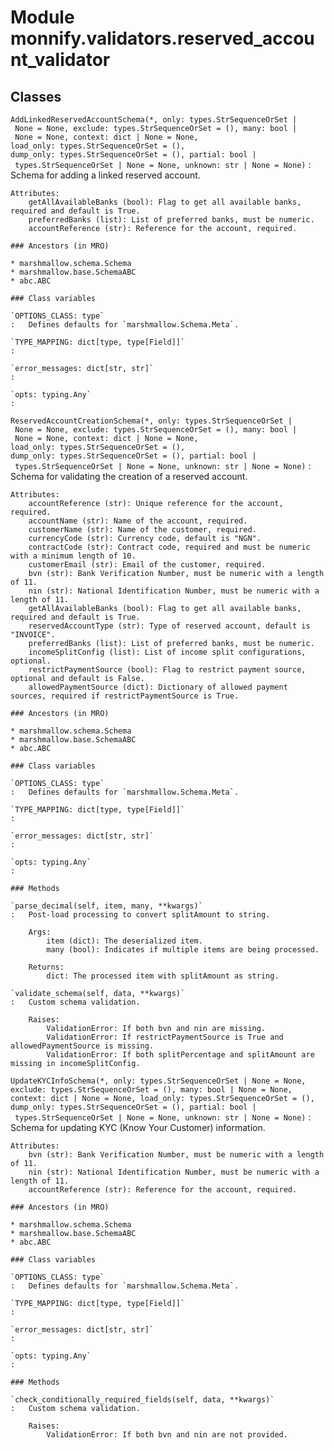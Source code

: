 Module monnify.validators.reserved_account_validator
====================================================

Classes
-------

`AddLinkedReservedAccountSchema(*, only: types.StrSequenceOrSet | None = None, exclude: types.StrSequenceOrSet = (), many: bool | None = None, context: dict | None = None, load_only: types.StrSequenceOrSet = (), dump_only: types.StrSequenceOrSet = (), partial: bool | types.StrSequenceOrSet | None = None, unknown: str | None = None)`
:   Schema for adding a linked reserved account.
    
    Attributes:
        getAllAvailableBanks (bool): Flag to get all available banks, required and default is True.
        preferredBanks (list): List of preferred banks, must be numeric.
        accountReference (str): Reference for the account, required.

    ### Ancestors (in MRO)

    * marshmallow.schema.Schema
    * marshmallow.base.SchemaABC
    * abc.ABC

    ### Class variables

    `OPTIONS_CLASS: type`
    :   Defines defaults for `marshmallow.Schema.Meta`.

    `TYPE_MAPPING: dict[type, type[Field]]`
    :

    `error_messages: dict[str, str]`
    :

    `opts: typing.Any`
    :

`ReservedAccountCreationSchema(*, only: types.StrSequenceOrSet | None = None, exclude: types.StrSequenceOrSet = (), many: bool | None = None, context: dict | None = None, load_only: types.StrSequenceOrSet = (), dump_only: types.StrSequenceOrSet = (), partial: bool | types.StrSequenceOrSet | None = None, unknown: str | None = None)`
:   Schema for validating the creation of a reserved account.
    
    Attributes:
        accountReference (str): Unique reference for the account, required.
        accountName (str): Name of the account, required.
        customerName (str): Name of the customer, required.
        currencyCode (str): Currency code, default is "NGN".
        contractCode (str): Contract code, required and must be numeric with a minimum length of 10.
        customerEmail (str): Email of the customer, required.
        bvn (str): Bank Verification Number, must be numeric with a length of 11.
        nin (str): National Identification Number, must be numeric with a length of 11.
        getAllAvailableBanks (bool): Flag to get all available banks, required and default is True.
        reservedAccountType (str): Type of reserved account, default is "INVOICE".
        preferredBanks (list): List of preferred banks, must be numeric.
        incomeSplitConfig (list): List of income split configurations, optional.
        restrictPaymentSource (bool): Flag to restrict payment source, optional and default is False.
        allowedPaymentSource (dict): Dictionary of allowed payment sources, required if restrictPaymentSource is True.

    ### Ancestors (in MRO)

    * marshmallow.schema.Schema
    * marshmallow.base.SchemaABC
    * abc.ABC

    ### Class variables

    `OPTIONS_CLASS: type`
    :   Defines defaults for `marshmallow.Schema.Meta`.

    `TYPE_MAPPING: dict[type, type[Field]]`
    :

    `error_messages: dict[str, str]`
    :

    `opts: typing.Any`
    :

    ### Methods

    `parse_decimal(self, item, many, **kwargs)`
    :   Post-load processing to convert splitAmount to string.
        
        Args:
            item (dict): The deserialized item.
            many (bool): Indicates if multiple items are being processed.
        
        Returns:
            dict: The processed item with splitAmount as string.

    `validate_schema(self, data, **kwargs)`
    :   Custom schema validation.
        
        Raises:
            ValidationError: If both bvn and nin are missing.
            ValidationError: If restrictPaymentSource is True and allowedPaymentSource is missing.
            ValidationError: If both splitPercentage and splitAmount are missing in incomeSplitConfig.

`UpdateKYCInfoSchema(*, only: types.StrSequenceOrSet | None = None, exclude: types.StrSequenceOrSet = (), many: bool | None = None, context: dict | None = None, load_only: types.StrSequenceOrSet = (), dump_only: types.StrSequenceOrSet = (), partial: bool | types.StrSequenceOrSet | None = None, unknown: str | None = None)`
:   Schema for updating KYC (Know Your Customer) information.
    
    Attributes:
        bvn (str): Bank Verification Number, must be numeric with a length of 11.
        nin (str): National Identification Number, must be numeric with a length of 11.
        accountReference (str): Reference for the account, required.

    ### Ancestors (in MRO)

    * marshmallow.schema.Schema
    * marshmallow.base.SchemaABC
    * abc.ABC

    ### Class variables

    `OPTIONS_CLASS: type`
    :   Defines defaults for `marshmallow.Schema.Meta`.

    `TYPE_MAPPING: dict[type, type[Field]]`
    :

    `error_messages: dict[str, str]`
    :

    `opts: typing.Any`
    :

    ### Methods

    `check_conditionally_required_fields(self, data, **kwargs)`
    :   Custom schema validation.
        
        Raises:
            ValidationError: If both bvn and nin are not provided.